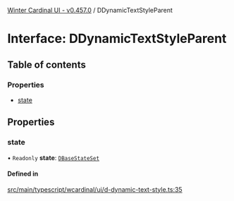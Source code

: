 [Winter Cardinal UI - v0.457.0](../index.md) / DDynamicTextStyleParent

# Interface: DDynamicTextStyleParent

## Table of contents

### Properties

- [state](DDynamicTextStyleParent.md#state)

## Properties

### state

• `Readonly` **state**: [`DBaseStateSet`](DBaseStateSet.md)

#### Defined in

[src/main/typescript/wcardinal/ui/d-dynamic-text-style.ts:35](https://github.com/winter-cardinal/winter-cardinal-ui/blob/v0.457.0/src/main/typescript/wcardinal/ui/d-dynamic-text-style.ts#L35)
